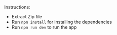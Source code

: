 Instructions:
- Extract Zip file 
- Run `npm install` for installing the dependencies
- Run `npm run dev` to run the app
